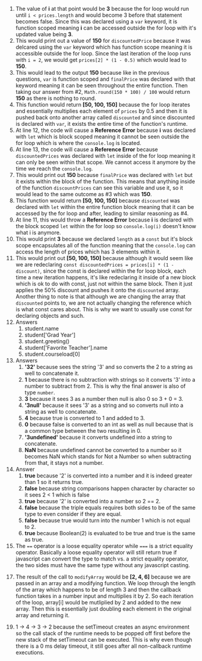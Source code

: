 1. The value of **i** at that point would be **3** because the for loop would run until `i < prices.length` and would become 3 before that statement becomes false. Since this was declared using a `var` keyword, it is function scoped meaning **i** can be accessed outside the for loop with it's updated value being **3**.
2. This would print out a value of **150** for `discountedPrice` because it was delcared using the `var` keyword which has function scope meaning it is accessible outside the for loop. Since the last iteration of the loop runs with `i = 2`, we would get `prices[2] * (1 - 0.5)` which would lead to **150**.
3. This would lead to the output **150** because like in the previous questions, `var` is function scoped and `finalPrice` was declared with that keyword meaning it can be seen throughout the entire function. Then taking our answer from #2, `Math.round(150 * 100) / 100` would return **150** as there is nothing to round.
4. This function would return **[50, 100, 150]** because the for loop iterates and essentially multiplies each element of `prices` by 0.5 and then it is pushed back onto another array called `discounted` and since discounted is declared with `var`, it exists the entire time of the function's runtime.
5. At line 12, the code will cause a **Reference Error** because **i** was declared with `let` which is block scoped meaning it cannot be seen outside the for loop which is where the `console.log` is located.
6. At line 13, the code will cause a **Reference Error** because `discountedPrices` was declared with `let` inside of the for loop meaning it can only be seen within that scope. We cannot access it anymore by the time we reach the `console.log`.
7. This would print out **150** because `finalPrice` was declared with `let` but it exists within the block of the function. This means that anything inside of the function `discountPrices` can see this variable and use it, so it would lead to the same outcome as #3 which was **150**.
8. This function would return **[50, 100, 150]** because `discounted` was declared with `let` within the entire function block meaning that it can be accessed by the for loop and after, leading to similar reasoning as #4.
9. At line 11, this would throw a **Reference Error** because **i** is declared with the block scoped `let` within the for loop so `console.log(i)` doesn't know what i is anymore.
10. This would print **3** because we declared `length` as a `const` but it's block scope encapsulates all of the function meaning that the `console.log` can access the length of prices which has 3 elements within it.
11. This would print out **[50, 100, 150]** because although it would seem like we are redeclaring `const discountedPrices = prices[i] * (1 - discount)`, since the const is declared within the for loop block, each time a new iteration happens, it's like redeclaring it inside of a new block which is ok to do with const, just not within the same block. Then it just applies the 50% discount and pushes it onto the `discounted` array. Another thing to note is that although we are changing the array that `discounted` points to, we are not actually changing the reference which is what const cares about. This is why we want to usually use const for declaring objects and such.
12. Answers
    1.  student.name
    2.  student['Grad Year']
    3.  student.greeting()
    4.  student['Favorite Teacher'].name
    5.  student.courseload[0]
13. Answers
    1.  **'32'** because sees the string '3' and so converts the 2 to a string as well to concatenate it.
    2.  **1** because there is no subtraction with strings so it converts '3' into a number to subtract from 2. This is why the final answer is also of type `number`.
    3.  **3** because it sees 3 as a number then null is also 0 so 3 + 0 = 3.
    4.  **'3null'** because it sees '3' as a string and so converts null into a string as well to concatenate.
    5.  **4** because true is converted to 1 and added to 3.
    6.  **0** because false is converted to an int as well as null because that is a common type between the two resulting in 0.
    7.  **'3undefined'** because it converts undefined into a string to concatenate.
    8.  **NaN** because undefined cannot be converted to a number so it becomes NaN which stands for Not a Number so when subtracting from that, it stays not a number.
14. Answer
    1.  **true** because '2' is converted into a number and it is indeed greater than 1 so it returns true.
    2.  **false** because string comparisons happen character by character so it sees 2 < 1 which is false
    3.  **true** because '2' is converted into a number so 2 == 2.
    4.  **false** because the triple equals requires both sides to be of the same type to even consider if they are equal.
    5.  **false** because true would turn into the number 1 which is not equal to 2.
    6.  **true** because Boolean(2) is evaluated to be true and true is the same as true.
15. The `==` operator is a loose equality operator while `===` is a strict equality operator. Basically a loose equality operator will still return true if javascript can convert the type to match vs. a strict equality operator, the two sides must have the same type without any javascript casting.
<!-- 16.  -->
17. The result of the call to `modifyArray` would be **[2, 4, 6]** because we are passed in an array and a modifying function. We loop through the length of the array which happens to be of length 3 and then the callback function takes in a number input and multiplies it by 2. So each iteration of the loop, array[i] would be mutliplied by 2 and added to the new array. Then this is essentially just doubling each element in the original array and returning it.
<!-- 18.  -->
19. 1 -> 4 -> 3 -> 2 because the setTimeout creates an async environment so the call stack of the runtime needs to be popped off first before the new stack of the setTimeout can be executed. This is why even though there is a 0 ms delay timeout, it still goes after all non-callback runtime executions.